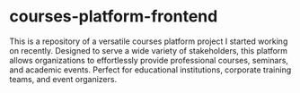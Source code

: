 # courses-platform-frontend
This is a repository of a versatile courses platform project I started working on recently. Designed to serve a wide variety of stakeholders, this platform allows organizations to effortlessly provide professional courses, seminars, and academic events. Perfect for educational institutions, corporate training teams, and event organizers.
